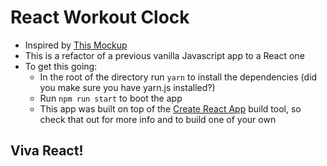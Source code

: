 # React Workout Clock

- Inspired by [This Mockup](https://dribbble.com/shots/3230197-Workout-Tracker/attachments/691346)
- This is a refactor of a previous vanilla Javascript app to a React one
- To get this going:
  - In the root of the directory run `yarn` to install the dependencies (did you make sure you have yarn.js installed?)
  - Run `npm run start` to boot the app
  - This app was built on top of the [Create React App](https://github.com/facebookincubator/create-react-app) build tool, so check that out for more info and to build one of your own

## Viva React!
